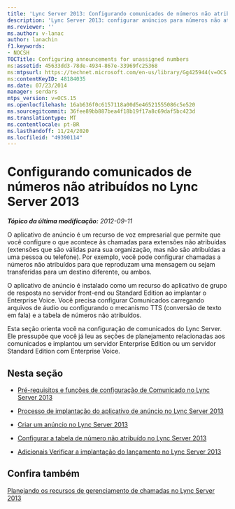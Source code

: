 ```yaml
---
title: 'Lync Server 2013: Configurando comunicados de números não atribuídos'
description: 'Lync Server 2013: configurar anúncios para números não atribuídos.'
ms.reviewer: ''
ms.author: v-lanac
author: lanachin
f1.keywords:
- NOCSH
TOCTitle: Configuring announcements for unassigned numbers
ms:assetid: 45633dd3-78de-4934-867e-33969fc25368
ms:mtpsurl: https://technet.microsoft.com/en-us/library/Gg425944(v=OCS.15)
ms:contentKeyID: 48184035
ms.date: 07/23/2014
manager: serdars
mtps_version: v=OCS.15
ms.openlocfilehash: 16ab636f0c6157118a00d5e46521555086c5e520
ms.sourcegitcommit: 36fee89bb887bea4f18b19f17a8c69daf5bc423d
ms.translationtype: MT
ms.contentlocale: pt-BR
ms.lasthandoff: 11/24/2020
ms.locfileid: "49390114"
---
```

# <a name="configuring-announcements-for-unassigned-numbers-in-lync-server-2013"></a>Configurando comunicados de números não atribuídos no Lync Server 2013

<div data-xmlns="http://www.w3.org/1999/xhtml">

<div class="topic" data-xmlns="http://www.w3.org/1999/xhtml" data-msxsl="urn:schemas-microsoft-com:xslt" data-cs="https://msdn.microsoft.com/">

<div data-asp="https://msdn2.microsoft.com/asp">



</div>

<div id="mainSection">

<div id="mainBody">

<span> </span>

_**Tópico da última modificação:** 2012-09-11_

O aplicativo de anúncio é um recurso de voz empresarial que permite que você configure o que acontece às chamadas para extensões não atribuídas (extensões que são válidas para sua organização, mas não são atribuídas a uma pessoa ou telefone). Por exemplo, você pode configurar chamadas a números não atribuídos para que reproduzam uma mensagem ou sejam transferidas para um destino diferente, ou ambos.

O aplicativo de anúncio é instalado como um recurso do aplicativo de grupo de resposta no servidor front-end ou Standard Edition ao implantar o Enterprise Voice. Você precisa configurar Comunicados carregando arquivos de áudio ou configurando o mecanismo TTS (conversão de texto em fala) e a tabela de números não atribuídos.

Esta seção orienta você na configuração de comunicados do Lync Server. Ele pressupõe que você já leu as seções de planejamento relacionadas aos comunicados e implantou um servidor Enterprise Edition ou um servidor Standard Edition com Enterprise Voice.

<div>

## <a name="in-this-section"></a>Nesta seção

  - [Pré-requisitos e funções de configuração de Comunicado no Lync Server 2013](lync-server-2013-announcement-configuration-prerequisites-and-roles.md)

  - [Processo de implantação do aplicativo de anúncio no Lync Server 2013](lync-server-2013-deployment-process-for-the-announcement-application.md)

  - [Criar um anúncio no Lync Server 2013](lync-server-2013-create-an-announcement.md)

  - [Configurar a tabela de número não atribuído no Lync Server 2013](lync-server-2013-configure-the-unassigned-number-table.md)

  - [Adicionais Verificar a implantação do lançamento no Lync Server 2013](lync-server-2013-optional-verify-announcement-deployment.md)

</div>

<div>

## <a name="see-also"></a>Confira também


[Planejando os recursos de gerenciamento de chamadas no Lync Server 2013](lync-server-2013-planning-for-call-management-features.md)  
  

</div>

</div>

<span> </span>

</div>

</div>

</div>

